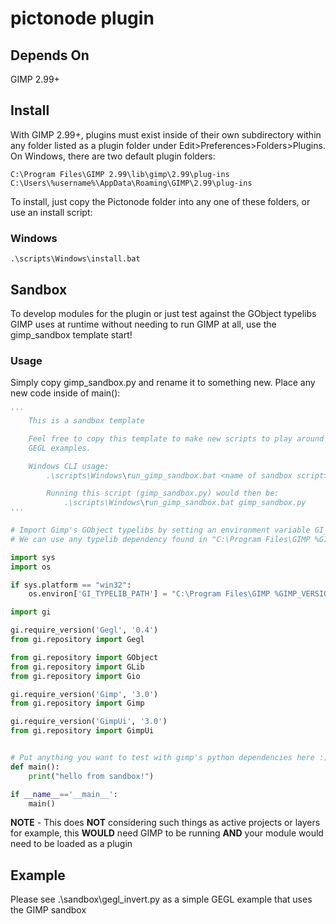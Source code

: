 # pictonode plugin

## Depends On

GIMP 2.99+

## Install

With GIMP 2.99+, plugins must exist inside of their own subdirectory within any folder listed as a plugin folder under Edit>Preferences>Folders>Plugins. On Windows, there are two default plugin folders:

```
C:\Program Files\GIMP 2.99\lib\gimp\2.99\plug-ins
C:\Users\%username%\AppData\Roaming\GIMP\2.99\plug-ins
```

To install, just copy the Pictonode folder into any one of these folders, or use an install script:

### Windows
```
.\scripts\Windows\install.bat
```

## Sandbox
To develop modules for the plugin or just test against the GObject typelibs GIMP uses at runtime without needing to run GIMP at all, use the gimp_sandbox template start!

### Usage
Simply copy gimp_sandbox.py and rename it to something new. Place any new code inside of main():
```python
'''
    This is a sandbox template

    Feel free to copy this template to make new scripts to play around with these typelibs and for example try out
    GEGL examples.

    Windows CLI usage:
        .\scripts\Windows\run_gimp_sandbox.bat <name of sandbox script> <any CLAs go here>

        Running this script (gimp_sandbox.py) would then be:
            .\scripts\Windows\run_gimp_sandbox.bat gimp_sandbox.py
'''

# Import Gimp's GObject typelibs by setting an environment variable GI_TYPELIB_PATH
# We can use any typelib dependency found in "C:\Program Files\GIMP %GIMP_VERSION%\lib\girepository-1.0"

import sys
import os

if sys.platform == "win32":
    os.environ['GI_TYPELIB_PATH'] = "C:\Program Files\GIMP %GIMP_VERSION%\lib\girepository-1.0"

import gi

gi.require_version('Gegl', '0.4')
from gi.repository import Gegl

from gi.repository import GObject
from gi.repository import GLib
from gi.repository import Gio

gi.require_version('Gimp', '3.0')
from gi.repository import Gimp

gi.require_version('GimpUi', '3.0')
from gi.repository import GimpUi


# Put anything you want to test with gimp's python dependencies here :)
def main():
    print("hello from sandbox!")

if __name__=='__main__':
    main()
```

**NOTE** - This does **NOT** considering such things as active projects or layers for example, this **WOULD** need GIMP to be running **AND** your module would need to be loaded as a plugin

## Example
Please see .\sandbox\gegl_invert.py as a simple GEGL example that uses the GIMP sandbox
